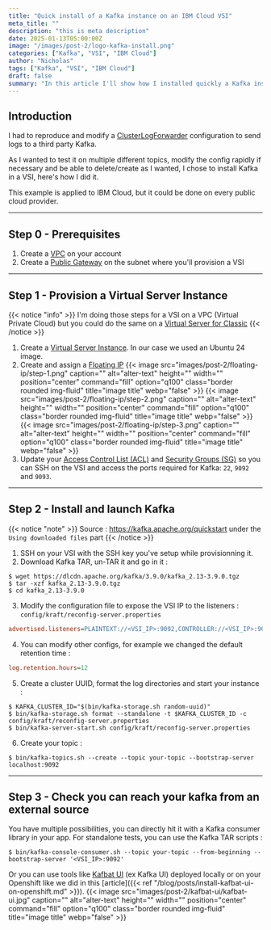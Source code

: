 ```yaml
---
title: "Quick install of a Kafka instance on an IBM Cloud VSI"
meta_title: ""
description: "this is meta description"
date: 2025-01-13T05:00:00Z
image: "/images/post-2/logo-kafka-install.png"
categories: ["Kafka", "VSI", "IBM Cloud"]
author: "Nicholas"
tags: ["Kafka", "VSI", "IBM Cloud"]
draft: false
summary: "In this article I'll show how I installed quickly a Kafka instance I used to test my ClusterLogForwarder config in Openshift."
---
```


## Introduction

I had to reproduce and modify a [ClusterLogForwarder](https://docs.openshift.com/container-platform/4.14/observability/logging/log_collection_forwarding/configuring-log-forwarding.html) configuration to send logs to a third party Kafka. 

As I wanted to test it on multiple different topics, modify the config rapidly if necessary and be able to delete/create as I wanted, I chose to install Kafka in a VSI, here's how I did it.

This example is applied to IBM Cloud, but it could be done on every public cloud provider.

<hr>

## Step 0 - Prerequisites

1. Create a [VPC](https://cloud.ibm.com/docs/vpc?topic=vpc-about-vpc) on your account
2. Create a [Public Gateway](https://cloud.ibm.com/docs/vpc?topic=vpc-about-public-gateways) on the subnet where you'll provision a VSI

<hr>

## Step 1 - Provision a Virtual Server Instance 

{{< notice "info" >}}
I'm doing those steps for a VSI on a VPC (Virtual Private Cloud) but you could do the same on a [Virtual Server for Classic](https://cloud.ibm.com/docs/virtual-servers?topic=virtual-servers-getting-started-tutorial)
{{< /notice >}}

1. Create a [Virtual Server Instance](https://cloud.ibm.com/docs/vpc?topic=vpc-about-advanced-virtual-servers). In our case we used an Ubuntu 24 image.
2. Create and assign a [Floating IP](https://cloud.ibm.com/docs/vpc?topic=vpc-fip-about) 
{{< image src="images/post-2/floating-ip/step-1.png" caption="" alt="alter-text" height="" width="" position="center" command="fill" option="q100" class="border rounded img-fluid" title="image title"  webp="false" >}}
{{< image src="images/post-2/floating-ip/step-2.png" caption="" alt="alter-text" height="" width="" position="center" command="fill" option="q100" class="border rounded img-fluid" title="image title"  webp="false" >}}
{{< image src="images/post-2/floating-ip/step-3.png" caption="" alt="alter-text" height="" width="" position="center" command="fill" option="q100" class="border rounded img-fluid" title="image title"  webp="false" >}}
3. Update your [Access Control List (ACL)](https://cloud.ibm.com/docs/vpc?topic=vpc-using-acls) and [Security Groups (SG)](https://cloud.ibm.com/docs/vpc?topic=vpc-using-security-groups) so you can SSH on the VSI and access the ports required for Kafka: `22`, `9092` and `9093`.

<hr>

## Step 2 - Install and launch Kafka

{{< notice "note" >}}
Source : https://kafka.apache.org/quickstart under the `Using downloaded files` part
{{< /notice >}}
1. SSH on your VSI with the SSH key you've setup while provisionning it.
2. Download Kafka TAR, un-TAR it and go in it :
```shell
$ wget https://dlcdn.apache.org/kafka/3.9.0/kafka_2.13-3.9.0.tgz
$ tar -xzf kafka_2.13-3.9.0.tgz
$ cd kafka_2.13-3.9.0
```
3. Modify the configuration file to expose the VSI IP to the listeners : `config/kraft/reconfig-server.properties`
```cfg
advertised.listeners=PLAINTEXT://<VSI_IP>:9092,CONTROLLER://<VSI_IP>:9093
```
4. You can modify other configs, for example we changed the default retention time : 
```cfg
log.retention.hours=12
```
5. Create a cluster UUID, format the log directories and start your instance :
```shell
$ KAFKA_CLUSTER_ID="$(bin/kafka-storage.sh random-uuid)"
$ bin/kafka-storage.sh format --standalone -t $KAFKA_CLUSTER_ID -c config/kraft/reconfig-server.properties
$ bin/kafka-server-start.sh config/kraft/reconfig-server.properties
```
6. Create your topic :
```shell
$ bin/kafka-topics.sh --create --topic your-topic --bootstrap-server localhost:9092
```

<hr>

## Step 3 - Check you can reach your kafka from an external source

You have multiple possibilities, you can directly hit it with a Kafka consumer library in your app. 
For standalone tests, you can use the Kafka TAR scripts :
```shell
$ bin/kafka-console-consumer.sh --topic your-topic --from-beginning --bootstrap-server '<VSI_IP>:9092'
```

Or you can use tools like [Kafbat UI](https://github.com/kafbat/kafka-ui) (ex Kafka UI) deployed locally or on your Openshift like we did in this [article]({{< ref "/blog/posts/install-kafbat-ui-on-openshift.md" >}}). 
{{< image src="images/post-2/kafbat-ui/kafbat-ui.jpg" caption="" alt="alter-text" height="" width="" position="center" command="fill" option="q100" class="border rounded img-fluid" title="image title"  webp="false" >}}
